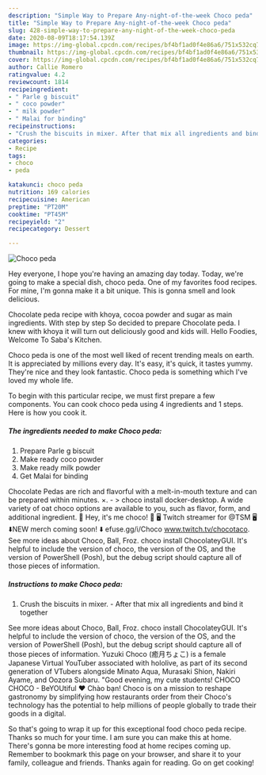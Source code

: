 ```yaml
---
description: "Simple Way to Prepare Any-night-of-the-week Choco peda"
title: "Simple Way to Prepare Any-night-of-the-week Choco peda"
slug: 428-simple-way-to-prepare-any-night-of-the-week-choco-peda
date: 2020-08-09T18:17:54.139Z
image: https://img-global.cpcdn.com/recipes/bf4bf1ad0f4e86a6/751x532cq70/choco-peda-recipe-main-photo.jpg
thumbnail: https://img-global.cpcdn.com/recipes/bf4bf1ad0f4e86a6/751x532cq70/choco-peda-recipe-main-photo.jpg
cover: https://img-global.cpcdn.com/recipes/bf4bf1ad0f4e86a6/751x532cq70/choco-peda-recipe-main-photo.jpg
author: Callie Romero
ratingvalue: 4.2
reviewcount: 1814
recipeingredient:
- " Parle g biscuit"
- " coco powder"
- " milk powder"
- " Malai for binding"
recipeinstructions:
- "Crush the biscuits in mixer. After that mix all ingredients and bind it together"
categories:
- Recipe
tags:
- choco
- peda

katakunci: choco peda 
nutrition: 169 calories
recipecuisine: American
preptime: "PT20M"
cooktime: "PT45M"
recipeyield: "2"
recipecategory: Dessert

---
```



![Choco peda](https://img-global.cpcdn.com/recipes/bf4bf1ad0f4e86a6/751x532cq70/choco-peda-recipe-main-photo.jpg)

Hey everyone, I hope you're having an amazing day today. Today, we're going to make a special dish, choco peda. One of my favorites food recipes. For mine, I'm gonna make it a bit unique. This is gonna smell and look delicious.

Chocolate peda recipe with khoya, cocoa powder and sugar as main ingredients. With step by step So decided to prepare Chocolate peda. I knew with khoya it will turn out deliciously good and kids will. Hello Foodies, Welcome To Saba&#39;s Kitchen.

Choco peda is one of the most well liked of recent trending meals on earth. It is appreciated by millions every day. It's easy, it's quick, it tastes yummy. They're nice and they look fantastic. Choco peda is something which I've loved my whole life.


To begin with this particular recipe, we must first prepare a few components. You can cook choco peda using 4 ingredients and 1 steps. Here is how you cook it.

<!--inarticleads1-->

##### The ingredients needed to make Choco peda:

1. Prepare  Parle g biscuit
1. Make ready  coco powder
1. Make ready  milk powder
1. Get  Malai for binding


Chocolate Pedas are rich and flavorful with a melt-in-mouth texture and can be prepared within minutes. ×. - &gt; choco install docker-desktop. A wide variety of oat choco options are available to you, such as flavor, form, and additional ingredient. 🌮 Hey, it&#39;s me choco! 🌮 🖥 Twitch streamer for @TSM 🖥 ⬇️NEW merch coming soon! ⬇️ efuse.gg/i/Choco www.twitch.tv/chocotaco. See more ideas about Choco, Ball, Froz. choco install ChocolateyGUI. It&#39;s helpful to include the version of choco, the version of the OS, and the version of PowerShell (Posh), but the debug script should capture all of those pieces of information. 

<!--inarticleads2-->

##### Instructions to make Choco peda:

1. Crush the biscuits in mixer. - After that mix all ingredients and bind it together


See more ideas about Choco, Ball, Froz. choco install ChocolateyGUI. It&#39;s helpful to include the version of choco, the version of the OS, and the version of PowerShell (Posh), but the debug script should capture all of those pieces of information. Yuzuki Choco (癒月ちょこ) is a female Japanese Virtual YouTuber associated with hololive, as part of its second generation of VTubers alongside Minato Aqua, Murasaki Shion, Nakiri Ayame, and Oozora Subaru. &#34;Good evening, my cute students! CHOCO CHOCO - BeYOUtiful ♥ Chào bạn! Choco is on a mission to reshape gastronomy by simplifying how restaurants order from their Choco&#39;s technology has the potential to help millions of people globally to trade their goods in a digital. 

So that's going to wrap it up for this exceptional food choco peda recipe. Thanks so much for your time. I am sure you can make this at home. There's gonna be more interesting food at home recipes coming up. Remember to bookmark this page on your browser, and share it to your family, colleague and friends. Thanks again for reading. Go on get cooking!
